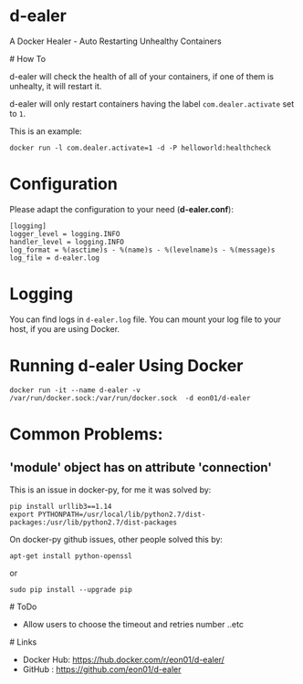 # d-ealer
A Docker Healer - Auto Restarting Unhealthy Containers

# How To

d-ealer will check the health of all of your containers, if one of them is unhealty, it will restart it.

d-ealer will only restart containers having the label ``` com.dealer.activate ``` set to ``` 1 ```.

This is an example:

```
docker run -l com.dealer.activate=1 -d -P helloworld:healthcheck
```


# Configuration

Please adapt the configuration to your need (**d-ealer.conf**):

```
[logging]
logger_level = logging.INFO
handler_level = logging.INFO
log_format = %(asctime)s - %(name)s - %(levelname)s - %(message)s
log_file = d-ealer.log
```

# Logging

You can find logs in ``` d-ealer.log ``` file.
You can mount your log file to your host, if you are using Docker.

# Running d-ealer Using Docker

```
docker run -it --name d-ealer -v /var/run/docker.sock:/var/run/docker.sock  -d eon01/d-ealer
```

# Common Problems:

## 'module' object has on attribute 'connection' 

This is an issue in docker-py, for me it was solved by:

```
pip install urllib3==1.14
export PYTHONPATH=/usr/local/lib/python2.7/dist-packages:/usr/lib/python2.7/dist-packages
```

On docker-py github issues, other people solved this by:

```
apt-get install python-openssl
```

or

```
sudo pip install --upgrade pip
```


# ToDo
- Allow users to choose the timeout and retries number ..etc

# Links

- Docker Hub: https://hub.docker.com/r/eon01/d-ealer/
- GitHub : https://github.com/eon01/d-ealer
